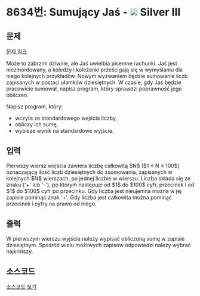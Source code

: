# 8634번: Sumujący Jaś - <img src="https://static.solved.ac/tier_small/8.svg" style="height:20px" /> Silver III

<!-- performance -->

<!-- 문제 제출 후 깃허브에 푸시를 했을 때 제출한 코드의 성능이 입력될 공간입니다.-->

<!-- end -->

## 문제

[문제 링크](https://boj.kr/8634)


<p>Może to zabrzmi dziwnie, ale Jaś uwielbia pisemne rachunki. Jaś jest niezmordowany, a koledzy i koleżanki prześcigają się w wymyślaniu dla niego kolejnych przykładów. Nowym wyzwaniem będzie sumowanie liczb zapisanych w postaci ułamków dziesiętnych. W czasie, gdy Jaś będzie pracowicie sumował, napisz program, który sprawdzi poprawność jego obliczeń.</p>

<p>Napisz program, który:</p>

<ul>
<li>wczyta ze standardowego wejścia liczby,</li>
<li>obliczy ich sumę,</li>
<li>wypisze wynik na standardowe wyjście.</li>
</ul>



## 입력


<p>Pierwszy wiersz wejścia zawiera liczbę całkowitą $N$&nbsp;($1 ≤ N ≤ 100$) oznaczającą ilość liczb dziesiętnych do zsumowania, zapisanych w kolejnych $N$&nbsp;wierszach, po jednej liczbie w wierszu. Liczba składa się ze znaku ('+' lub '-'), po którym następuje od $1$&nbsp;do $100$&nbsp;cyfr, przecinek i od $1$&nbsp;do $100$&nbsp;cyfr po przecinku. Gdy liczba jest nieujemna można w jej zapisie pominąć znak '+'. Gdy liczba jest całkowita można pominąć przecinek i cyfry na prawo od niego.</p>



## 출력


<p>W pierwszym wierszu wyjścia należy wypisać obliczoną sumę w zapisie dziesiętnym. Spośród wielu możliwych zapisów odpowiedzi należy wybrać najkrótszy.</p>



## 소스코드

[소스코드 보기](Sumujący%20Jaś.cpp)